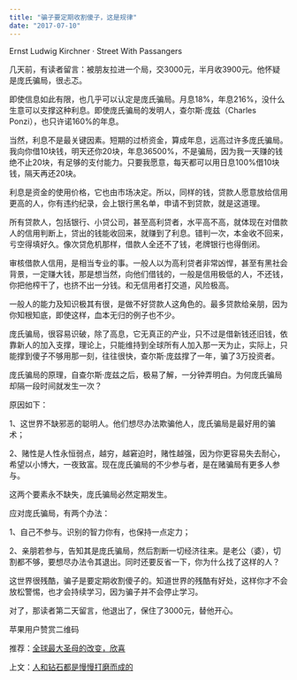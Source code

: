 ```yaml
---
title: "骗子要定期收割傻子，这是规律"
date: "2017-07-10"
---
```


Ernst Ludwig Kirchner · Street With Passangers

几天前，有读者留言：被朋友拉进一个局，交3000元，半月收3900元。他怀疑是庞氏骗局，很忐忑。

即使信息如此有限，也几乎可以认定是庞氏骗局。月息18%，年息216%，没什么生意可以支撑这种利息。即使庞氏骗局的发明人，查尔斯·庞兹（Charles Ponzi），也只许诺160%的年息。

当然，利息不是最关键因素。短期的过桥资金，算成年息，远高过许多庞氏骗局。我向你借10块钱，明天还你20块，年息36500%，不是骗局，因为我一天赚的钱绝不止20块，有足够的支付能力。只要我愿意，每天都可以用日息100%借10块钱，隔天再还20块。

利息是资金的使用价格，它也由市场决定。所以，同样的钱，贷款人愿意放给信用更高的人，你有违约纪录，会上银行黑名单，申请不到贷款，就是这道理。

所有贷款人，包括银行、小贷公司，甚至高利贷者，水平高不高，就体现在对借款人的信用判断上，贷出的钱能收回来，就赚到了利息。错判一次，本金收不回来，亏空得填好久。像次贷危机那样，借款人全还不了钱，老牌银行也得倒闭。

审核借款人信用，是相当专业的事。一般人以为高利贷者非常凶悍，甚至有黑社会背景，一定赚大钱，那是想当然，向他们借钱的，一般是信用极低的人，不还钱，你把他榨干了，也挤不出一分钱。和无信用者打交道，风险极高。

一般人的能力及知识极其有很，是做不好贷款人这角色的。最多贷款给亲朋，因为你知根知底，即使这样，血本无归的例子也不少。

庞氏骗局，很容易识破，除了高息，它无真正的产业，只不过是借新钱还旧钱，依靠新人的加入支撑，理论上，只能维持到全球所有人加入那一天为止，实际上，只能撑到傻子不够用那一刻，往往很快，查尔斯·庞兹撑了一年，骗了3万投资者。

庞氏骗局的原理，自查尔斯·庞兹之后，极易了解，一分钟弄明白。为何庞氏骗局却隔一段时间就发生一次？

原因如下：

1、这世界不缺邪恶的聪明人。他们想尽办法欺骗他人，庞氏骗局是最好用的骗术；

2、赌性是人性永恒弱点，越穷，越窘迫时，赌性越强，因为你更容易失去耐心，希望以小博大，一夜致富。现在庞氏骗局的不少参与者，是在赌骗局有更多人参与。

这两个要素永不缺失，庞氏骗局必然定期发生。

应对庞氏骗局，有两个办法：

1、自己不参与。识别的智力你有，也保持一点定力；

2、亲朋若参与，告知其是庞氏骗局，然后割断一切经济往来。是老公（婆），切割都不够，要想尽办法令其退出。同时还要反省一下，你为什么找了这样的人？

这世界很残酷，骗子是要定期收割傻子的。知道世界的残酷有好处，这样你才不会放松警惕，也才会持续学习，因为骗子并不会停止学习。

对了，那读者第二天留言，他退出了，保住了3000元，替他开心。

苹果用户赞赏二维码

推荐：[全球最大圣母的改变，欣喜](http://mp.weixin.qq.com/s?__biz=MjM5NDU0Mjk2MQ==&mid=2651623227&idx=1&sn=1ef26812becf81f6a35b2a0747868fc8&chksm=bd7e0b258a09823322df936da09622d00e1f6525ed11d034d9e22828cb7dc95eeda28be8e09b&scene=21#wechat_redirect)

上文：[人和钻石都是慢慢打磨而成的](http://mp.weixin.qq.com/s?__biz=MjM5NDU0Mjk2MQ==&mid=2651623240&idx=1&sn=4cf31e44db1935239d6437d36356fd34&chksm=bd7e0b568a098240870cfe9525605b949f8d9e07cc7b09c61dd68599484583cf0f9d3bdf2ca3&scene=21#wechat_redirect)
